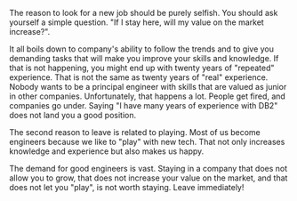 The reason to look for a new job should be purely selfish. You should ask yourself a simple question. "If I stay here, will my value on the market increase?". 

It all boils down to company's ability to follow the trends and to give you demanding tasks that will make you improve your skills and knowledge. If that is not happening, you might end up with twenty years of "repeated" experience. That is not the same as twenty years of "real" experience. Nobody wants to be a principal engineer with skills that are valued as junior in other companies. Unfortunately, that happens a lot. People get fired, and companies go under. Saying "I have many years of experience with DB2" does not land you a good position.

The second reason to leave is related to playing. Most of us become engineers because we like to "play" with new tech. That not only increases knowledge and experience but also makes us happy.

The demand for good engineers is vast. Staying in a company that does not allow you to grow, that does not increase your value on the market, and that does not let you "play", is not worth staying. Leave immediately!
